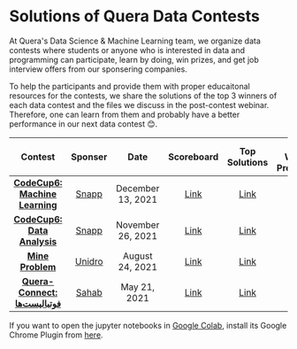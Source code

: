 # Solutions of Quera Data Contests

At Quera's Data Science & Machine Learning team, we organize data contests where students or anyone who is interested in data and programming can participate, learn by doing, win prizes, and get job interview offers from our sponsering companies.

To help the participants and provide them with proper educaitonal resources for the contests, we share the solutions of the top 3 winners of each data contest and the files we discuss in the post-contest webinar. Therefore, one can learn from them and probably have a better performance in our next data contest :blush:.

<center>

| Contest | Sponser | Date | Scoreboard | Top Solutions | First Winner's Presentation | Webinar Files | Webinar Video |
|:-------:|:-------:|:----:|:----------:|:-------------:|:---------------------------:|:-------------:|:-------------:|
| [**CodeCup6: Machine Learning**](https://quera.ir/contest/assignments/35056/problems) | [Snapp](https://snapp.ir) | December 13, 2021 | [Link](https://quera.ir/contest/assignments/35056/scoreboard) | [Link](https://github.com/QueraTeam/data-contests/tree/main/contests/codecup6_machine_learning) | - | [Link](https://github.com/QueraTeam/data-contests/tree/main/contests/codecup6_machine_learning/webinar) | - |
| [**CodeCup6: Data Analysis**](https://quera.ir/contest/assignments/35055/problems) | [Snapp](https://snapp.ir) | November 26, 2021 | [Link](https://quera.ir/contest/assignments/35055/scoreboard) | [Link](https://github.com/QueraTeam/data-contests/tree/main/contests/codecup6_data_analysis) | - | [Link](https://github.com/QueraTeam/data-contests/tree/main/contests/codecup6_data_analysis/webinar) | [Link](https://www.aparat.com/v/hEf5R) |
| [**Mine Problem**](https://quera.ir/contest/assignments/31720/problems) | [Unidro](https://unidro.ir) | August 24, 2021 | [Link](https://quera.ir/contest/assignments/31720/scoreboard) | [Link](https://github.com/QueraTeam/data-contests/tree/main/contests/mine_problem) | [Link](https://www.youtube.com/watch?v=Bmnps7ylJR8&list=PLMmq3JcujRN28T8ZSzrvrQ0gNAi4kc4mJ) | [Link](https://github.com/QueraTeam/data-contests/tree/main/contests/mine_problem/webinar) | [Link](https://www.youtube.com/watch?v=Mc5YP0Z8nmM) |
| [**Quera-Connect: فوتبالیست‌ها**](https://quera.ir/contest/assignments/28792/problems) | [Sahab](https://www.sahab.ir) | May 21, 2021 | [Link](https://quera.ir/contest/assignments/28792/scoreboard) | [Link](https://github.com/QueraTeam/data-contests/tree/main/contests/footballers) | - | [Link](https://github.com/QueraTeam/data-contests/tree/main/contests/footballers/webinar) |[Link](https://www.aparat.com/v/LyM5E) |

</center>

If you want to open the jupyter notebooks in [Google Colab](https://research.google.com/colaboratory/), install its Google Chrome Plugin from [here](https://chrome.google.com/webstore/detail/open-in-colab/iogfkhleblhcpcekbiedikdehleodpjo?hl=en).
